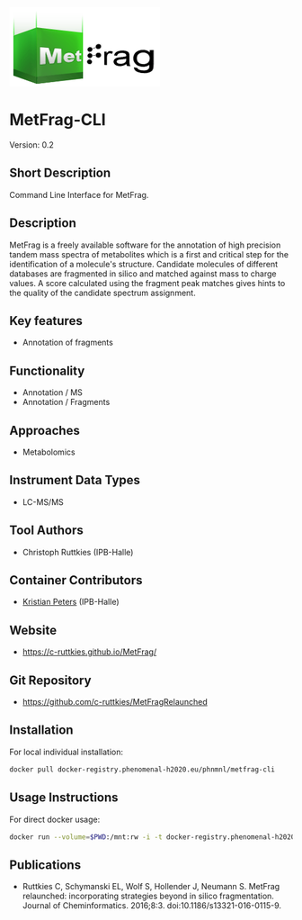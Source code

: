 
![Logo](metfrag_logo.png)

# MetFrag-CLI
Version: 0.2

## Short Description

Command Line Interface for MetFrag.

## Description

MetFrag is a freely available software for the annotation of high precision tandem mass spectra of metabolites which is a first and critical step for the identification of a molecule's structure. Candidate molecules of different databases are fragmented in silico and matched against mass to charge values. A score calculated using the fragment peak matches gives hints to the quality of the candidate spectrum assignment.

## Key features

- Annotation of fragments

## Functionality

- Annotation / MS
- Annotation / Fragments

## Approaches

- Metabolomics
  
## Instrument Data Types

- LC-MS/MS

## Tool Authors

- Christoph Ruttkies (IPB-Halle)

## Container Contributors

- [Kristian Peters](https://github.com/korseby) (IPB-Halle)

## Website

- https://c-ruttkies.github.io/MetFrag/

## Git Repository

- https://github.com/c-ruttkies/MetFragRelaunched

## Installation 

For local individual installation:

```bash
docker pull docker-registry.phenomenal-h2020.eu/phnmnl/metfrag-cli
```

## Usage Instructions

For direct docker usage:

```bash
docker run --volume=$PWD:/mnt:rw -i -t docker-registry.phenomenal-h2020.eu/phnmnl/metfrag-cli java -jar /usr/local/bin/MetFragCLI.jar PeakListPath=/mnt/Training-048.txt MetFragDatabaseType=PubChem IonizedPrecursorMass=345.0874 DatabaseSearchRelativeMassDeviation=5 FragmentPeakMatchAbsoluteMassDeviation=0.001 FragmentPeakMatchRelativeMassDeviation=5 PrecursorIonMode=-1 IsPositiveIonMode=FALSE MetFragScoreTypes=FragmenterScore MetFragScoreWeights=1.0 MetFragCandidateWriter=CSV SampleName=Training-048 ResultsPath=/mnt MaximumTreeDepth=1 MetFragPreProcessingCandidateFilter=UnconnectedCompoundFilter 
```

## Publications

<!-- Guidance:
Use AMA style publications as a list (you can export AMA from PubMed, on the Formats: Citation link when looking at the entry).
IMPORTANT: Publications sectio must be placed at the end and cannot be emptied!
-->

- Ruttkies C, Schymanski EL, Wolf S, Hollender J, Neumann S. MetFrag relaunched: incorporating strategies beyond in silico fragmentation. Journal of Cheminformatics. 2016;8:3. doi:10.1186/s13321-016-0115-9.
